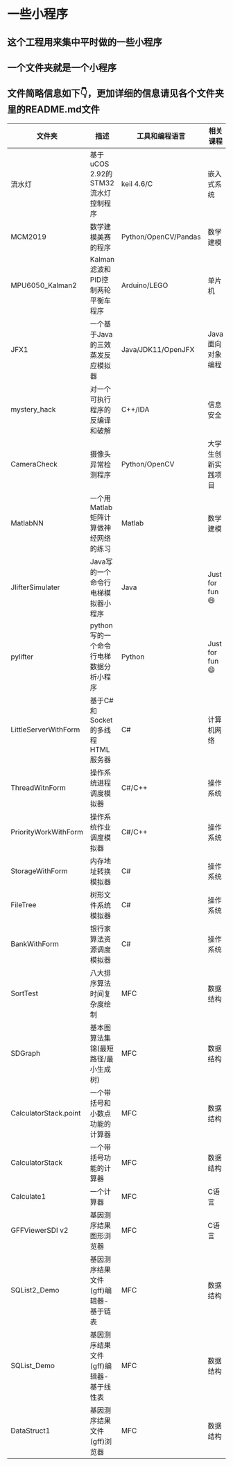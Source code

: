 # 一些小程序

## 这个工程用来集中平时做的一些小程序

## 一个文件夹就是一个小程序

## 文件简略信息如下👇，更加详细的信息请见各个文件夹里的README.md文件

文件夹 | 描述 | 工具和编程语言 | 相关课程
-|-|-|-
流水灯 | 基于uCOS 2.92的STM32流水灯控制程序| keil 4.6/C | 嵌入式系统
MCM2019 | 数学建模美赛的程序 | Python/OpenCV/Pandas | 数学建模
MPU6050_Kalman2 | Kalman滤波和PID控制两轮平衡车程序 | Arduino/LEGO | 单片机
JFX1 | 一个基于Java的三效蒸发反应模拟器 | Java/JDK11/OpenJFX | Java面向对象编程
mystery_hack | 对一个可执行程序的反编译和破解 | C++/IDA | 信息安全
CameraCheck | 摄像头异常检测程序 | Python/OpenCV | 大学生创新实践项目
MatlabNN | 一个用Matlab矩阵计算做神经网络的练习 | Matlab | 数学建模
JlifterSimulater | Java写的一个命令行电梯模拟器小程序 | Java | Just for fun😄
pylifter | python写的一个命令行电梯数据分析小程序 | Python | Just for fun😄
LittleServerWithForm | 基于C#和Socket的多线程HTML服务器 | C# | 计算机网络
ThreadWitnForm | 操作系统进程调度模拟器 | C#/C++ | 操作系统
PriorityWorkWithForm | 操作系统作业调度模拟器 | C#/C++ | 操作系统
StorageWithForm | 内存地址转换模拟器 | C# | 操作系统
FileTree | 树形文件系统模拟器 | C# | 操作系统
BankWithForm | 银行家算法资源调度模拟器 | C# | 操作系统
SortTest | 八大排序算法时间复杂度绘制 | MFC | 数据结构
SDGraph | 基本图算法集锦(最短路径/最小生成树) | MFC | 数据结构
CalculatorStack.point | 一个带括号和小数点功能的计算器 | MFC | 数据结构
CalculatorStack | 一个带括号功能的计算器 | MFC | 数据结构
Calculate1 | 一个计算器 | MFC | C语言
GFFViewerSDI v2 | 基因测序结果图形浏览器 | MFC | C语言
SQList2_Demo | 基因测序结果文件(gff)编辑器-基于链表 | MFC | 数据结构
SQList_Demo | 基因测序结果文件(gff)编辑器-基于线性表 | MFC | 数据结构
DataStruct1 | 基因测序结果文件(gff)浏览器 | MFC | 数据结构
